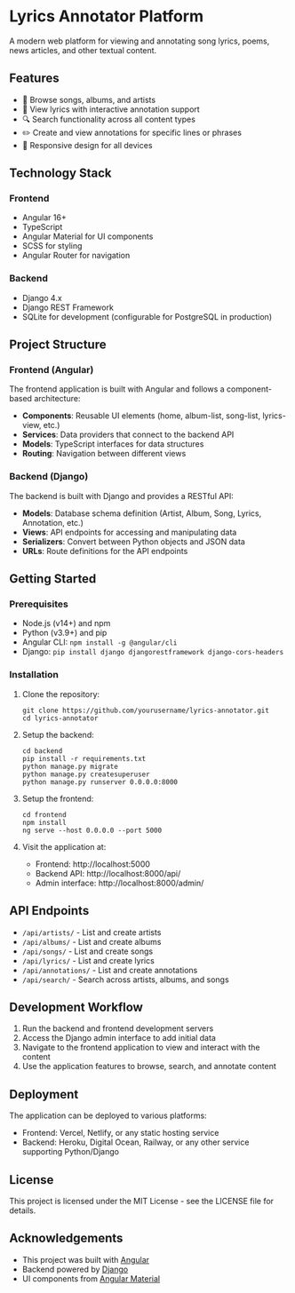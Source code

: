 # Lyrics Annotator Platform

A modern web platform for viewing and annotating song lyrics, poems, news articles, and other textual content.

## Features

- 🎵 Browse songs, albums, and artists
- 📝 View lyrics with interactive annotation support
- 🔍 Search functionality across all content types
- ✏️ Create and view annotations for specific lines or phrases
- 📱 Responsive design for all devices

## Technology Stack

### Frontend
- Angular 16+
- TypeScript
- Angular Material for UI components
- SCSS for styling
- Angular Router for navigation

### Backend
- Django 4.x
- Django REST Framework
- SQLite for development (configurable for PostgreSQL in production)

## Project Structure

### Frontend (Angular)

The frontend application is built with Angular and follows a component-based architecture:

- **Components**: Reusable UI elements (home, album-list, song-list, lyrics-view, etc.)
- **Services**: Data providers that connect to the backend API
- **Models**: TypeScript interfaces for data structures
- **Routing**: Navigation between different views

### Backend (Django)

The backend is built with Django and provides a RESTful API:

- **Models**: Database schema definition (Artist, Album, Song, Lyrics, Annotation, etc.)
- **Views**: API endpoints for accessing and manipulating data
- **Serializers**: Convert between Python objects and JSON data
- **URLs**: Route definitions for the API endpoints

## Getting Started

### Prerequisites

- Node.js (v14+) and npm
- Python (v3.9+) and pip
- Angular CLI: `npm install -g @angular/cli`
- Django: `pip install django djangorestframework django-cors-headers`

### Installation

1. Clone the repository:
   ```
   git clone https://github.com/yourusername/lyrics-annotator.git
   cd lyrics-annotator
   ```

2. Setup the backend:
   ```
   cd backend
   pip install -r requirements.txt
   python manage.py migrate
   python manage.py createsuperuser
   python manage.py runserver 0.0.0.0:8000
   ```

3. Setup the frontend:
   ```
   cd frontend
   npm install
   ng serve --host 0.0.0.0 --port 5000
   ```

4. Visit the application at:
   - Frontend: http://localhost:5000
   - Backend API: http://localhost:8000/api/
   - Admin interface: http://localhost:8000/admin/

## API Endpoints

- `/api/artists/` - List and create artists
- `/api/albums/` - List and create albums
- `/api/songs/` - List and create songs
- `/api/lyrics/` - List and create lyrics
- `/api/annotations/` - List and create annotations
- `/api/search/` - Search across artists, albums, and songs

## Development Workflow

1. Run the backend and frontend development servers
2. Access the Django admin interface to add initial data
3. Navigate to the frontend application to view and interact with the content
4. Use the application features to browse, search, and annotate content

## Deployment

The application can be deployed to various platforms:

- Frontend: Vercel, Netlify, or any static hosting service
- Backend: Heroku, Digital Ocean, Railway, or any other service supporting Python/Django

## License

This project is licensed under the MIT License - see the LICENSE file for details.

## Acknowledgements

- This project was built with [Angular](https://angular.io/)
- Backend powered by [Django](https://www.djangoproject.com/)
- UI components from [Angular Material](https://material.angular.io/)
